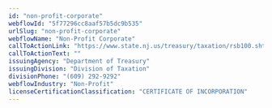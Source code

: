 ```yaml
---
id: "non-profit-corporate"
webflowId: "5f77296cc8aaf57b5dc9b535"
urlSlug: "non-profit-corporate"
webflowName: "Non-Profit Corporate"
callToActionLink: "https://www.state.nj.us/treasury/taxation/rsb100.shtml"
callToActionText: ""
issuingAgency: "Department of Treasury"
issuingDivision: "Division of Taxation"
divisionPhone: "(609) 292-9292"
webflowIndustry: "Non-Profit"
licenseCertificationClassification: "CERTIFICATE OF INCORPORATION"
---
```

